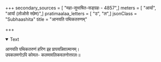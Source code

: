 +++
secondary_sources = [ "महा-सुभाषित-सङ्ग्रहः - 4857",]
meters = [ "आर्या", "आर्या (लोओसे स्छेम)",]
pratimaalaa_letters = [ "उ", "ल",]
jsonClass = "Subhaashita"
title = "आनयति पथिकतरुणम्"

+++

<details open><summary>Text</summary>

आनयति पथिकतरुणं हरिण इह प्रापयन्निवात्मानम्।  
उपकलमगोऽपि कोमल- कलमावलिकवलनोत्तरलः॥
</details>
